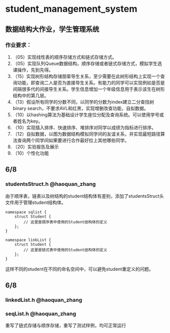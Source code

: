 # student_management_system
## 数据结构大作业，学生管理系统

### 作业要求：
1. （05）实现线性表的顺序存储方式和链式存储方式。
2. （05）实现队列Queue数据结构，顺序存储或者链式存储方式，模拟学生选课操作，先到先得。
3. （15）实现树形结构存储朋辈导生关系，至少需要在此树形结构上实现一个查询功能，即查询二人是否为直接导生关系。有能力的同学可以实现例如是否是间隔很多代的间接导生关系。学生信息增加一个年级信息用于表示该生在树形结构中的第几层。
4. （13）假设所有同学的分数不同，以同学的分数为index建立二分查找树binary search，不要求AVL和红黑，实现增删改查功能，自拟数据。
5. （10）以hashing算法为基础设计学生座位分配及查询系统。可以使用学号或者姓名为key。
6. （10）实现插入排序、快速排序、堆排序对同学以成绩为指标进行排序。
7. （12）自拟数据，以图为数据结构模拟同学间的友谊关系，并实现最短路径算法查询两个同学间如果要进行合作最好拉上其他哪些同学。
8. （20）实验报告及展示
9. （10）个性化功能

## 6/8
### studentsStruct.h **@haoquan_zhang**
由于顺序表，链表以及树结构的student结构体有差别，添加了studentsStruct头文件用于管理student结构体。

    namespace sqlist {
        struct Student {
            // 这里是顺序表中使用的Student结构体的定义
        };
    }

    namespace linkList {
        struct Student {
            // 这里是链式表中使用的Student结构体的定义
        };
    }

这样不同的student在不同的命名空间中，可以避免student重定义的问题。

## 6/8
### linkedList.h **@haoquan_zhang**
### seqList.h **@haoquan_zhang**
重写了链式存储与顺序存储，重写了测试样例，均可正常运行